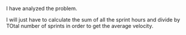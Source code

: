 I have analyzed the problem.

I will just have to calculate the sum of all the sprint hours and divide by TOtal number of sprints in order to get the average velocity.